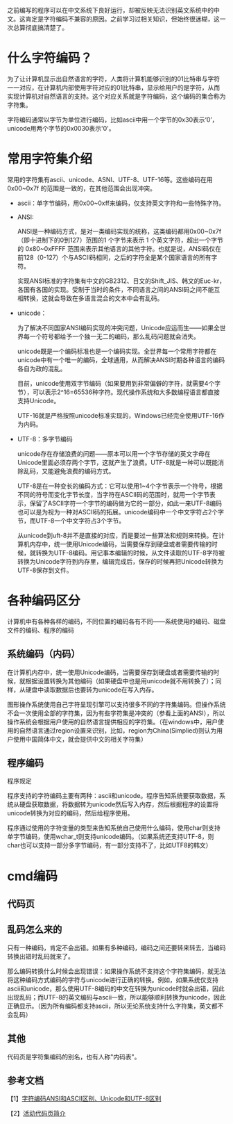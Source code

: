 之前编写的程序可以在中文系统下良好运行，却被反映无法识别英文系统中的中文。这肯定是字符编码不兼容的原因。之前学习过相关知识，但始终很迷糊，这一次总算彻底搞清楚了。

# 什么字符编码？

为了让计算机显示出自然语言的字符，人类将计算机能够识别的01比特串与字符一一对应，在计算机内部使用字符对应的01比特串，显示给用户的是字符，从而实现计算机对自然语言的支持。这个对应关系就是字符编码，这个编码的集合称为字符集。

字符编码通常以字节为单位进行编码，比如ascii中用一个字节的0x30表示‘0’，unicode用两个字节的0x0030表示'0'。

# 常用字符集介绍

常用的字符集有ascii、unicode、ASNI、UTF-8、UTF-16等。这些编码在用0x00~0x7f 的范围是一致的，在其他范围会出现冲突。

* ascii：单字节编码，用0x00~0xff来编码，仅支持英文字符和一些特殊字符。

* ANSI:

   ANSI是一种编码方式，是对一类编码实现的统称，这类编码都用0x00~0x7f （即十进制下的0到127）范围的1 个字节来表示 1 个英文字符，超出一个字节的 0x80~0xFFFF 范围来表示其他语言的其他字符。也就是说，ANSI码仅在前128（0-127）个与ASCII码相同，之后的字符全是某个国家语言的所有字符。

   实现ANSI标准的字符集有中文的GB2312、日文的Shift_JIS、韩文的Euc-kr，各国有各国的实现。受制于当时的条件，不同语言之间的ANSI码之间不能互相转换，这就会导致在多语言混合的文本中会有乱码。

* unicode：

   为了解决不同国家ANSI编码实现的冲突问题，Unicode应运而生——如果全世界每一个符号都给予一个独一无二的编码，那么乱码问题就会消失。

   unicode既是一个编码标准也是一个编码实现。全世界每一个常用字符都在unicode中有一个唯一的编码，全球通用，从而解决ANSI时期各种语言的编码各自为政的混乱。

   目前，unicode使用双字节编码（如果要用到非常偏僻的字符，就需要4个字节），可以表示2^16=65536种字符。现代操作系统和大多数编程语言都直接支持Unicode。

   UTF-16就是严格按照unicode标准实现的，Windows已经完全使用UTF-16作为内码。

* UTF-8：多字节编码

   unicode存在存储浪费的问题——原本可以用一个字节存储的英文字母在Unicode里面必须存两个字节，这就产生了浪费。UTF-8就是一种可以既能消除乱码，又能避免浪费的编码方式。

   UTF-8是在一种变长的编码方式：它可以使用1~4个字节表示一个符号，根据不同的符号而变化字节长度，当字符在ASCII码的范围时，就用一个字节表示，保留了ASCII字符一个字节的编码做为它的一部分，如此一来UTF-8编码也可以是为视为一种对ASCII码的拓展。unicode编码中一个中文字符占2个字节，而UTF-8一个中文字符占3个字节。

   从unicode到uft-8并不是直接的对应，而是要过一些算法和规则来转换。在计算机内存中，统一使用Unicode编码，当需要保存到硬盘或者需要传输的时候，就转换为UTF-8编码。用记事本编辑的时候，从文件读取的UTF-8字符被转换为Unicode字符到内存里，编辑完成后，保存的时候再把Unicode转换为UTF-8保存到文件。

# 各种编码区分

计算机中有各种各样的编码，不同位置的编码各有不同——系统使用的编码、磁盘文件的编码、程序的编码

## 系统编码（内码）

在计算机内存中，统一使用Unicode编码，当需要保存到硬盘或者需要传输的时候，就根据设置转换为其他编码（如果硬盘中也是用unicode就不用转换了）；同样，从硬盘中读取数据后也要转为unicode在写入内存。

图形操作系统使用自己字符呈现引擎可以支持很多不同的字符集编码。但操作系统不会一次使用全部的字符集，因为有些字符集是冲突的（参看上面的ANSI），所以操作系统会根据用户使用的自然语言提供相应的字符集。（在windows中，用户使用的自然语言通过region设置来识别，比如，region为China(Simplied)则认为用户使用中国简体中文，就会提供中文的相关字符集）

## 程序编码

程序规定

程序支持的字符编码主要有两种：ascii和unicode。程序告知系统要获取数据，系统从硬盘获取数据，将数据转为unicode然后写入内存，然后根据程序的设置将unicode转换为对应的编码，然后给程序使用。

程序通过使用的字符变量的类型来告知系统自己使用什么编码，使用char则支持单字节编码，使用wchar_t则支持unicode编码。（如果系统还支持UTF-8，则char也可以支持一部分多字节编码，有一部分支持不了，比如UTF8的韩文）

# cmd编码

## 代码页

## 乱码怎么来的

只有一种编码，肯定不会出错。如果有多种编码，编码之间还要转来转去，当编码转换出错时乱码就来了。

那么编码转换什么时候会出现错误：如果操作系统不支持这个字符集编码，就无法将这种编码方式编码的字符与unicode进行正确的转换。例如，如果系统仅支持ascii和unicode，那么使用UTF-8编码的中文在转换为unicode时就会出错，因此出现乱码；而UTF-8的英文编码与ascii一致，所以能够顺利转换为unicode，因此正确显示。（因为所有编码都支持ascii，所以无论系统支持什么字符集，英文都不会乱码）

## 其他

代码页是字符集编码的别名，也有人称"内码表"。

## 参考文档

【1】[字符编码ANSI和ASCII区别、Unicode和UTF-8区别](https://blog.csdn.net/xiangxianghehe/article/details/77574965)

【2】[活动代码页简介](https://blog.csdn.net/yelbosh/article/details/7518484)